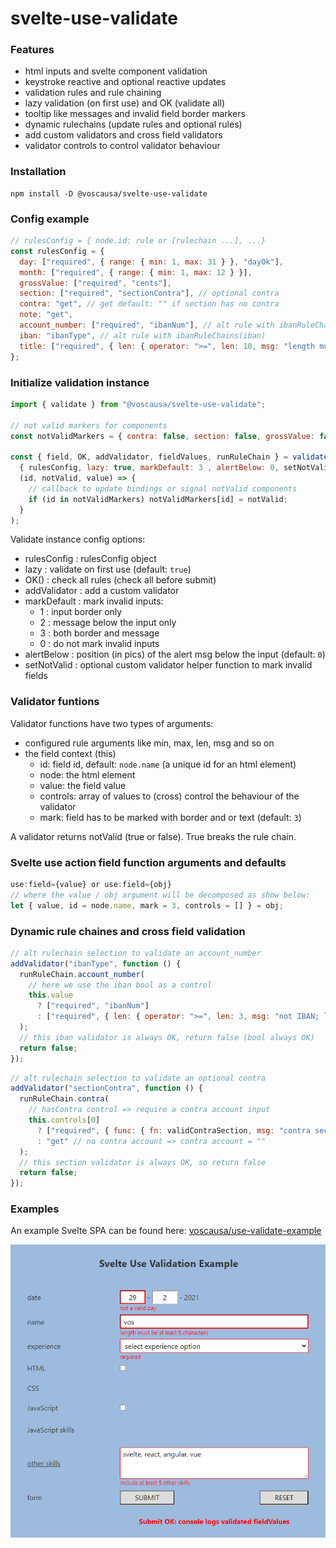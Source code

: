 # svelte-use-validate

### <b>Features</b>
* html inputs and svelte component validation
* keystroke reactive and optional reactive updates
* validation rules and rule chaining
* lazy validation (on first use) and OK (validate all)
* tooltip like messages and invalid field border markers
* dynamic rulechains (update rules and optional rules)
* add custom validators and cross field validators
* validator controls to control validator behaviour

### <b>Installation</b>
```
npm install -D @voscausa/svelte-use-validate
```

### <b>Config example</b>

```js
// rulesConfig = { node.id: rule or [rulechain ...], ...}
const rulesConfig = {
  day: ["required", { range: { min: 1, max: 31 } }, "dayOk"],
  month: ["required", { range: { min: 1, max: 12 } }],
  grossValue: ["required", "cents"],
  section: ["required", "sectionContra"], // optional contra
  contra: "get", // get default: "" if section has no contra
  note: "get",
  account_number: ["required", "ibanNum"], // alt rule with ibanRuleChains(iban)
  iban: "ibanType", // alt rule with ibanRuleChains(iban)
  title: ["required", { len: { operator: ">=", len: 10, msg: "length must be >= 10" } }],
};
```

### <b>Initialize validation instance</b>

```js
import { validate } from "@voscausa/svelte-use-validate";

// not valid markers for components
const notValidMarkers = { contra: false, section: false, grossValue: false };

const { field, OK, addValidator, fieldValues, runRuleChain } = validate(
  { rulesConfig, lazy: true, markDefault: 3 , alertBelow: 0, setNotValid},
  (id, notValid, value) => {
    // callback to update bindings or signal notValid components
    if (id in notValidMarkers) notValidMarkers[id] = notValid;
  }
);
```
Validate instance config options:
* rulesConfig : rulesConfig object
* lazy : validate on first use (default: ```true```)
* OK() : check all rules (check all before submit)
* addValidator : add a custom validator
* markDefault : mark invalid inputs:
  * 1 : input border only
  * 2 : message below the input only
  * 3 : both border and message
  * 0 : do not mark invalid inputs
* alertBelow : position (in pics) of the alert msg below the input (default: ```0```)
* setNotValid : optional custom validator helper function to mark invalid fields    


### <b>Validator funtions</b>

Validator functions have two types of arguments:
* configured rule arguments like min, max, len, msg and so on
* the field context (this)
  * id: field id, default: ```node.name``` (a unique id for an html element)
  * node: the html element
  * value: the field value
  * controls: array of values to (cross) control the behaviour of the validator
  * mark: field has to be marked with border and or text (default: ```3```)

A validator returns notValid (true or false). True breaks the rule chain.  

### <b>Svelte use action field function arguments and defaults</b>
```js
use:field={value} or use:field={obj}
// where the value / obj argument will be decomposed as show below:
let { value, id = node.name, mark = 3, controls = [] } = obj;    
```

### <b>Dynamic rule chaines and cross field validation</b>

```js
// alt rulechain selection to validate an account_number
addValidator("ibanType", function () {
  runRuleChain.account_number(
    // here we use the iban bool as a control
    this.value
      ? ["required", "ibanNum"]
      : ["required", { len: { operator: ">=", len: 3, msg: "not IBAN; length must be > 3" } }]
  );
  // this iban validator is always OK, return false (bool always OK)
  return false;
});
```

```js
// alt rulechain selection to validate an optional contra
addValidator("sectionContra", function () {
  runRuleChain.contra(
    // hasContra control => require a contra account input
    this.controls[0]
      ? ["required", { func: { fn: validContraSection, msg: "contra section missing" } }]
      : "get" // no contra account => contra account = ""
  );
  // this section validator is always OK, so return false
  return false;
});
```

### <b>Examples</b>

An example Svelte SPA can be found here: [voscausa/use-validate-example](https://github.com/voscausa/use-validate-example)

![use-validate example form](./assets/example%20form.png)
